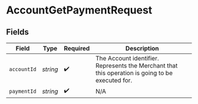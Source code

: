 # AccountGetPaymentRequest


## Fields

| Field                                                                                            | Type                                                                                             | Required                                                                                         | Description                                                                                      |
| ------------------------------------------------------------------------------------------------ | ------------------------------------------------------------------------------------------------ | ------------------------------------------------------------------------------------------------ | ------------------------------------------------------------------------------------------------ |
| `accountId`                                                                                      | *string*                                                                                         | :heavy_check_mark:                                                                               | The Account identifier. Represents the Merchant that this operation is going to be executed for. |
| `paymentId`                                                                                      | *string*                                                                                         | :heavy_check_mark:                                                                               | N/A                                                                                              |